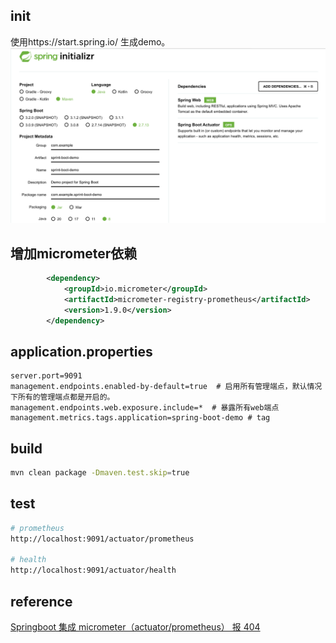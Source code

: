 

## init 

使用https://start.spring.io/ 生成demo。
![Alt text](image.png)

## 增加micrometer依赖
```xml
		<dependency>
			<groupId>io.micrometer</groupId>
			<artifactId>micrometer-registry-prometheus</artifactId>
			<version>1.9.0</version>
		</dependency>
```

## application.properties
```properties
server.port=9091
management.endpoints.enabled-by-default=true  # 启用所有管理端点，默认情况下所有的管理端点都是开启的。
management.endpoints.web.exposure.include=*  # 暴露所有web端点 
management.metrics.tags.application=spring-boot-demo # tag
```

## build 
```bash
mvn clean package -Dmaven.test.skip=true
```

## test
```bash
# prometheus
http://localhost:9091/actuator/prometheus

# health
http://localhost:9091/actuator/health
```


## reference

[Springboot 集成 micrometer（actuator/prometheus） 报 404](https://blog.csdn.net/linzhiji/article/details/112425193)